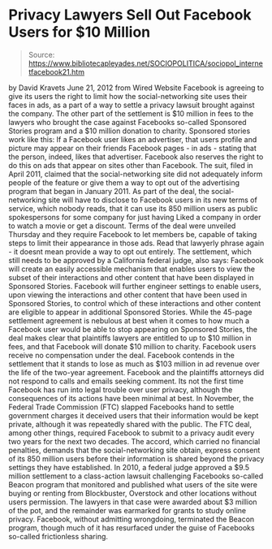 # Privacy Lawyers Sell Out Facebook Users for $10 Million

> Source: https://www.bibliotecapleyades.net/SOCIOPOLITICA/sociopol_internetfacebook21.htm

by David Kravets
June 21, 2012
from
Wired Website
Facebook is agreeing to give its users the
right to limit how the social-networking site uses their faces in ads, as
a part of a way to settle a privacy lawsuit brought against the company.
The other part of the settlement is $10 million in fees to the lawyers who
brought the case against Facebooks so-called Sponsored Stories program and
a $10 million donation to charity.
Sponsored stories work like this:
If a Facebook user likes an advertiser,
that users profile and picture may appear on their friends Facebook
pages - in ads - stating that the person, indeed, likes that
advertiser. Facebook also reserves the right to do this on ads that
appear on sites other than Facebook.
The suit, filed in April 2011, claimed that the
social-networking site did not adequately inform people of the feature or
give them a way to opt out of the advertising program that began in January
2011.
As part of the deal, the social-networking site will have to disclose to
Facebook users in its new terms of service, which nobody reads, that it can
use its 850 million users as public spokespersons for some company for just
having Liked a company in order to watch a movie or get a discount.
Terms of the deal were unveiled Thursday and they require Facebook to
let members be,
capable of taking steps to limit their
appearance in those ads.
Read that lawyerly phrase again - it
doesnt mean provide a way to opt out entirely.
The settlement, which still needs to be approved by a California federal
judge, also says:
Facebook will create an easily accessible
mechanism that enables users to view the subset of their interactions
and other content that have been displayed in Sponsored Stories.
Facebook will further engineer settings to
enable users, upon viewing the interactions and other content that have
been used in Sponsored Stories, to control which of these interactions
and other content are eligible to appear in additional Sponsored
Stories.
While the 45-page settlement agreement is
nebulous at best when it comes to how much a Facebook user would be able to
stop appearing on Sponsored Stories, the deal makes clear that plaintiffs
lawyers are entitled to up to $10 million in fees, and that Facebook will
donate $10 million to charity.
Facebook users receive no compensation under the
deal.
Facebook contends in the settlement that it
stands to lose as much as $103 million in ad revenue over the life of the
two-year agreement. Facebook and the plaintiffs attorneys did not respond
to calls and emails seeking comment.
Its not the first time Facebook has run into legal trouble over user
privacy, although the consequences of its actions have been minimal at best.
In November, the Federal Trade Commission (FTC) slapped Facebooks hand to settle
government charges it deceived users that their information would be kept
private, although it was repeatedly shared with the public.
The FTC deal, among other things, required Facebook to submit to a privacy
audit every two years for the next two decades.
The accord, which carried no financial
penalties, demands that the social-networking site obtain,
express consent of its 850 million users
before their information is shared beyond the privacy settings they
have established.
In 2010, a federal judge approved a $9.5 million
settlement to a class-action lawsuit challenging Facebooks so-called
Beacon program that monitored and published what users of the site were
buying or renting from Blockbuster, Overstock and other locations without
users permission.
The lawyers in that case were awarded about
$3 million of the pot, and the
remainder was earmarked for grants to study online privacy.
Facebook, without admitting wrongdoing, terminated the Beacon program,
though much of it has resurfaced under the guise of Facebooks so-called
frictionless sharing.
